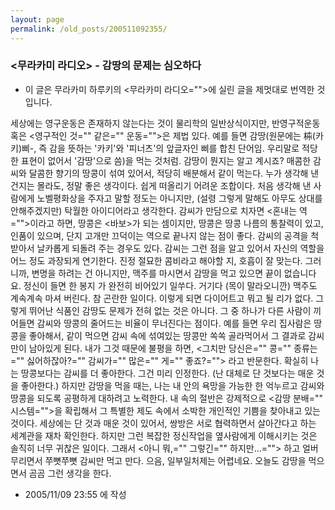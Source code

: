 ```yaml
---
layout: page
permalink: /old_posts/200511092355/
---
```


### &lt;무라카미 라디오&gt; - 감땅의 문제는 심오하다

* 이 글은 무라카미 하루키의 <무라카미 라디오="">에 실린 글을 제멋대로 번역한 것입니다.


세상에는 영구운동은 존재하지 않는다는 것이 물리학의 일반상식이지만, 반영구적운동 혹은 <영구적인 것="" 같은="" 운동="">은 제법 있다. 예를 들면 감땅(원문에는 枾(카키)삐-, 즉 감을 뜻하는 '카키'와 '피너츠'의 앞글자인 삐를 합친 단어임. 우리말로 적당한 표현이 없어서 '감땅'으로 씀)을 먹는 것처럼. 
감땅이 뭔지는 알고 계시죠? 매콤한 감씨와 달콤한 향기의 땅콩이 섞여 있어서, 적당히 배분해서 같이 먹는다. 누가 생각해 낸 건지는 몰라도, 정말 좋은 생각이다. 쉽게 떠올리기 어려운 조합이다. 처음 생각해 낸 사람에게 노벨평화상을 주자고 말할 정도는 아니지만, (설령 그렇게 말해도 아무도 상대를 안해주겠지만) 탁월한 아이디어라고 생각한다.
감씨가 만담으로 치자면 <혼내는 역="">이라고 하면, 땅콩은 <바보>가 되는 셈이지만, 땅콩은 땅콩 나름의 통찰력이 있고, 인품이 있으며, 단지 고개만 끄덕이는 역으로 끝나지 않는 점이 좋다. 감씨의 공격을 척 받아서 날카롭게 되돌려 주는 경우도 있다. 감씨는 그런 점을 알고 있어서 자신의 역할을 어느 정도 과장되게 연기한다. 진정 절묘한 콤비라고 해야할 지, 호흡이 잘 맞는다.
그러니까, 변명을 하려는 건 아니지만, 맥주를 마시면서 감땅을 먹고 있으면 끝이 없습니다요. 정신이 들면 한 봉지 가 완전히 비어있기 일쑤다. 거기다 (목이 말라오니깐) 맥주도 계속계속 마셔 버린다. 참 곤란한 일이다. 이렇게 되면 다이어트고 뭐고 될 리가 없다.
그렇게 뛰어난 식품인 감땅도 문제가 전혀 없는 것은 아니다. 그 중 하나가 다른 사람이 끼어들면 감씨와 땅콩의 줄어드는 비율이 무너진다는 점이다. 예를 들면 우리 집사람은 땅콩을 좋아해서, 같이 먹으면 감씨 속에 섞여있는 땅콩만 쏙쏙 골라먹어서 그 결과로 감씨만이 남아있게 된다. 내가 그것 때문에 불평을 하면, <그치만 당신은="" 콩="" 종류는="" 싫어하잖아?="" 감씨가="" 많은="" 게="" 좋죠?=""> 라고 반문한다. 확실히 나는 땅콩보다는 감씨를 더 좋아한다. 그건 미리 인정한다. (난 대체로 단 것보다는 매운 것을 좋아한다.)
하지만 감땅을 먹을 때는, 나는 내 안의 욕망을 가능한 한 억누르고 감씨와 땅콩을 되도록 공평하게 대하려고 노력한다. 내 속의 절반은 강제적으로 <감땅 분배="" 시스템="">을 확립해서 그 특별한 제도 속에서 소박한 개인적인 기쁨을 찾아내고 있는 것이다. 세상에는 단 것과 매운 것이 있어서, 쌍방은 서로 협력하면서 살아간다고 하는 세계관을 재차 확인한다. 하지만 그런 복잡한 정신작업을 옆사람에게 이해시키는 것은 솔직히 너무 귀찮은 일이다. 그래서 <아니 뭐,="" 그렇긴="" 하지만...=""> 하고 얼버무리면서 쭈뼛쭈뼛 감씨만 먹고 만다.
으음, 일부일처제는 어렵네요. 오늘도 감땅을 먹으면서 곰곰 그런 생각을 한다.




- 2005/11/09 23:55 에 작성